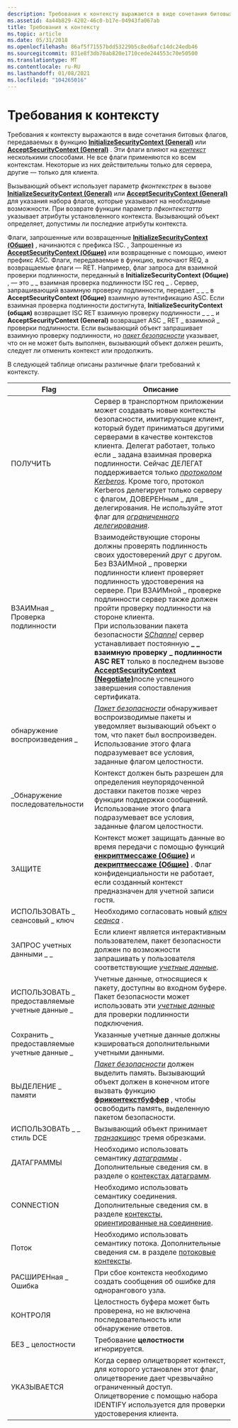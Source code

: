 ```yaml
---
description: Требования к контексту выражаются в виде сочетания битовых флагов, передаваемых в функцию InitializeSecurityContext (General) или AcceptSecurityContext (General).
ms.assetid: 4a44b829-4202-46c0-b17e-04943fa067ab
title: Требования к контексту
ms.topic: article
ms.date: 05/31/2018
ms.openlocfilehash: 86af5f71557bdd53229b5c8ed6afc14dc24edb46
ms.sourcegitcommit: 831e8f3db78ab820e1710cede244553c70e50500
ms.translationtype: MT
ms.contentlocale: ru-RU
ms.lasthandoff: 01/08/2021
ms.locfileid: "104265016"
---
```

# <a name="context-requirements"></a>Требования к контексту

Требования к контексту выражаются в виде сочетания битовых флагов, передаваемых в функцию [**InitializeSecurityContext (General)**](/windows/win32/api/sspi/nf-sspi-initializesecuritycontexta) или [**AcceptSecurityContext (General)**](/windows/win32/api/sspi/nf-sspi-acceptsecuritycontext) . Эти флаги влияют на [*контекст*](/windows/desktop/SecGloss/c-gly) несколькими способами. Не все флаги применяются ко всем контекстам. Некоторые из них действительны только для сервера, другие — только для клиента.

Вызывающий объект использует параметр *фконтекстрек* в вызове [**InitializeSecurityContext (General)**](/windows/win32/api/sspi/nf-sspi-initializesecuritycontexta) или [**AcceptSecurityContext (General)**](/windows/win32/api/sspi/nf-sspi-acceptsecuritycontext) для указания набора флагов, которые указывают на необходимые возможности. При возврате функции параметр *пфконтекстаттр* указывает атрибуты установленного контекста. Вызывающий объект определяет, допустимы ли последние атрибуты контекста.

Флаги, запрошенные или возвращенные [**InitializeSecurityContext (Общие)**](/windows/win32/api/sspi/nf-sspi-initializesecuritycontexta) , начинаются с префикса ISC. , Запрошенные из [**AcceptSecurityContext (Общие)**](/windows/win32/api/sspi/nf-sspi-acceptsecuritycontext) или возвращенные с помощью, имеют префикс ASC. Флаги, передаваемые в функцию, включают REQ, а возвращаемые флаги — RET. Например, флаг запроса для взаимной проверки подлинности, переданный в **InitializeSecurityContext (Общие)** , — это \_ \_ взаимная проверка подлинности ISC req \_ . Сервер, запрашивающий взаимную проверку подлинности, передает \_ \_ \_ в **AcceptSecurityContext (Общие)** взаимную аутентификацию ASC. Если взаимная проверка подлинности достигнута, **InitializeSecurityContext (общая)** возвращает ISC RET взаимную проверку подлинности \_ \_ \_ и **AcceptSecurityContext (General)** возвращает ASC \_ RET \_ взаимной \_ проверки подлинности. Если вызывающий объект запрашивает взаимную проверку подлинности, но [*пакет безопасности*](/windows/desktop/SecGloss/s-gly) указывает, что он не может быть выполнен, вызывающий объект должен решить, следует ли отменить контекст или продолжить.

В следующей таблице описаны различные флаги требований к контексту.



| Flag                             | Описание                                                                                                                                                                                                                                                                                                                                                                                                                                                                                                                                                                                                |
|----------------------------------|------------------------------------------------------------------------------------------------------------------------------------------------------------------------------------------------------------------------------------------------------------------------------------------------------------------------------------------------------------------------------------------------------------------------------------------------------------------------------------------------------------------------------------------------------------------------------------------------------------|
| ПОЛУЧИТЬ<br/>              | Сервер в транспортном приложении может создавать новые контексты безопасности, имитирующие клиент, который будет приниматься другими серверами в качестве контекстов клиента. Делегат работает, только если \_ задана взаимная проверка подлинности. Сейчас ДЕЛЕГАТ поддерживается только [*протоколом Kerberos*](/windows/desktop/SecGloss/k-gly). Кроме того, протокол Kerberos делегирует только серверу с флагом, ДОВЕРЕНным \_ для \_ делегирования. Не используйте этот флаг для [*ограниченного делегирования*](/windows/desktop/SecGloss/c-gly).<br/> |
| ВЗАИМная \_ Проверка подлинности<br/>          | Взаимодействующие стороны должны проверять подлинность своих удостоверений друг с другом. Без ВЗАИМной \_ проверки подлинности клиент проверяет подлинность удостоверения на сервере. При ВЗАИМной \_ проверке подлинности сервер также должен пройти проверку подлинности на стороне клиента.<br/> При использовании пакета безопасности [*SChannel*](/windows/desktop/SecGloss/s-gly) сервер устанавливает постоянную **\_ \_ взаимную проверку \_ подлинности ASC RET** только в последнем вызове [**AcceptSecurityContext (Negotiate)**](/windows/win32/api/sspi/nf-sspi-acceptsecuritycontext)после успешного завершения сопоставления сертификата.<br/>           |
| обнаружение воспроизведения \_<br/>        | [*Пакет безопасности*](/windows/desktop/SecGloss/s-gly) обнаруживает воспроизводимые пакеты и уведомляет вызывающий объект о том, что пакет был воспроизведен. Использование этого флага подразумевает все условия, заданные флагом целостности.<br/>                                                                                                                                                                                                                                                                                                                      |
| \_Обнаружение последовательности<br/>      | Контекст должен быть разрешен для определения неупорядоченной доставки пакетов позже через функции поддержки сообщений. Использование этого флага подразумевает все условия, заданные флагом целостности.<br/>                                                                                                                                                                                                                                                                                                                                                                                             |
| ЗАЩИТЕ<br/>       | Контекст может защищать данные во время передачи с помощью функций [**енкриптмессаже (Общие)**](/windows/win32/api/sspi/nf-sspi-encryptmessage) и [**декриптмессаже (Общие)**](/windows/win32/api/sspi/nf-sspi-decryptmessage) . Флаг конфиденциальности не работает, если созданный контекст предназначен для учетной записи гостя.<br/>                                                                                                                                                                                                                                                                                                      |
| ИСПОЛЬЗОВАТЬ \_ сеансовый \_ ключ<br/>     | Необходимо согласовать новый [*ключ сеанса*](/windows/desktop/SecGloss/s-gly) .<br/>                                                                                                                                                                                                                                                                                                                                                                                                                                                                                   |
| ЗАПРОС учетных данными \_ \_<br/>    | Если клиент является интерактивным пользователем, пакет безопасности должен по возможности запрашивать у пользователя соответствующие [*учетные данные*](/windows/desktop/SecGloss/c-gly).<br/>                                                                                                                                                                                                                                                                                                                                                                                          |
| ИСПОЛЬЗОВАТЬ \_ предоставляемые учетные данные \_<br/>  | Учетные данные, относящиеся к пакету, доступны во входном буфере. Пакет безопасности может использовать эти [*учетные данные*](/windows/desktop/SecGloss/c-gly) для проверки подлинности подключения.<br/>                                                                                                                                                                                                                                                                                                                                                                |
| Сохранить \_ предоставляемые учетные данные \_<br/> | Указанные учетные данные должны кэшироваться дополнительными учетными данными.<br/>                                                                                                                                                                                                                                                                                                                                                                                                                                                                                                                    |
| ВЫДЕЛЕНИЕ \_ памяти<br/>      | [*Пакет безопасности*](/windows/desktop/SecGloss/s-gly) должен выделить память. Вызывающий объект должен в конечном итоге вызвать функцию [**фриконтекстбуффер**](/windows/desktop/api/Sspi/nf-sspi-freecontextbuffer) , чтобы освободить память, выделенную пакетом безопасности.<br/>                                                                                                                                                                                                                                                                                                                      |
| ИСПОЛЬЗОВАТЬ \_ \_ стиль DCE<br/>       | Вызывающий объект принимает [*транзакцию*](/windows/desktop/SecGloss/t-gly)с тремя обрезками.<br/>                                                                                                                                                                                                                                                                                                                                                                                                                                                              |
| ДАТАГРАММЫ<br/>              | Необходимо использовать семантику [*датаграммы*](/windows/desktop/SecGloss/d-gly) . Дополнительные сведения см. в разделе о [контекстах датаграмм](datagram-contexts.md).<br/>                                                                                                                                                                                                                                                                                                                                                                                                                        |
| CONNECTION<br/>            | Необходимо использовать семантику соединения. Дополнительные сведения см. в разделе [контексты, ориентированные на соединение](connection-oriented-contexts.md).<br/>                                                                                                                                                                                                                                                                                                                                                                                                                                                                  |
| Поток<br/>                | Необходимо использовать семантику потока. Дополнительные сведения см. в разделе [потоковые контексты](stream-contexts.md).<br/>                                                                                                                                                                                                                                                                                                                                                                                                                                                                                                |
| РАСШИРЕНная \_ Ошибка<br/>       | При сбое контекста необходимо создать сообщения об ошибке для однорангового узла.<br/>                                                                                                                                                                                                                                                                                                                                                                                                                                                                                                                       |
| КОНТРОЛЯ<br/>             | Целостность буфера может быть проверена, но не включена последовательность или обнаружение ответов.<br/>                                                                                                                                                                                                                                                                                                                                                                                                                                                                                                               |
| БЕЗ \_ целостности<br/>         | Требование **целостности** игнорируется.<br/>                                                                                                                                                                                                                                                                                                                                                                                                                                                                                                                                                       |
| УКАЗЫВАЕТСЯ<br/>              | Когда сервер олицетворяет контекст, для которого установлен этот флаг, олицетворение дает чрезвычайно ограниченный доступ. Олицетворение с помощью набора IDENTIFY используется для проверки удостоверения клиента.<br/>                                                                                                                                                                                                                                                                                                                                                                                                       |



 

 


